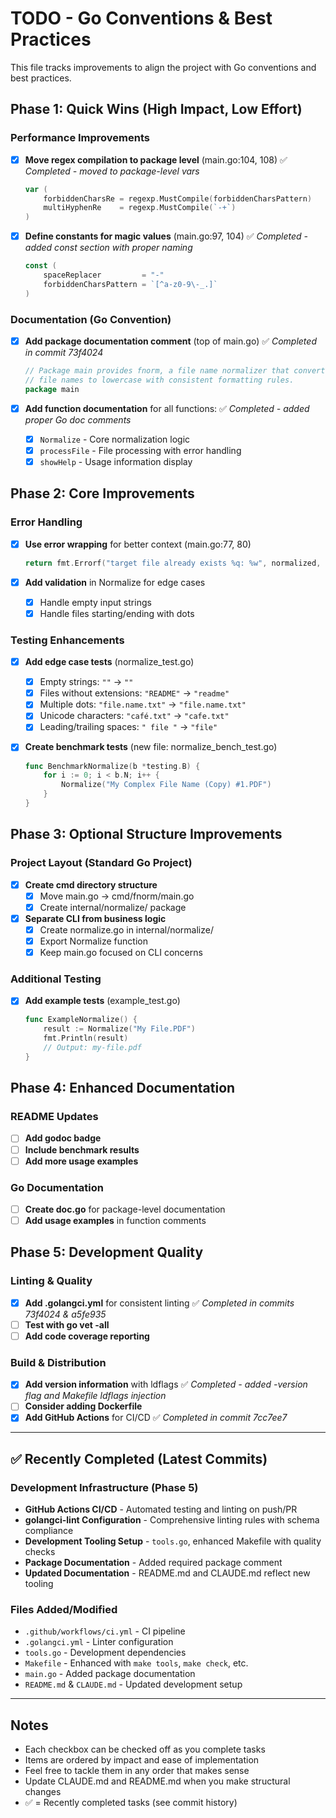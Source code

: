 # TODO - Go Conventions & Best Practices

This file tracks improvements to align the project with Go conventions and best practices.

## Phase 1: Quick Wins (High Impact, Low Effort)

### Performance Improvements

- [x] **Move regex compilation to package level** (main.go:104, 108) ✅ _Completed - moved to package-level vars_

  ```go
  var (
      forbiddenCharsRe = regexp.MustCompile(forbiddenCharsPattern)
      multiHyphenRe    = regexp.MustCompile(`-+`)
  )
  ```

- [x] **Define constants for magic values** (main.go:97, 104) ✅ _Completed - added const section with proper naming_

  ```go
  const (
      spaceReplacer         = "-"
      forbiddenCharsPattern = `[^a-z0-9\-_.]`
  )
  ```

### Documentation (Go Convention)

- [x] **Add package documentation comment** (top of main.go) ✅ _Completed in commit 73f4024_

  ```go
  // Package main provides fnorm, a file name normalizer that converts
  // file names to lowercase with consistent formatting rules.
  package main
  ```

- [x] **Add function documentation** for all functions: ✅ _Completed - added proper Go doc comments_
  - [x] `Normalize` - Core normalization logic
  - [x] `processFile` - File processing with error handling
  - [x] `showHelp` - Usage information display

## Phase 2: Core Improvements

### Error Handling

- [x] **Use error wrapping** for better context (main.go:77, 80)

  ```go
  return fmt.Errorf("target file already exists %q: %w", normalized, os.ErrExist)
  ```

- [x] **Add validation** in Normalize for edge cases
  - [x] Handle empty input strings
  - [x] Handle files starting/ending with dots

### Testing Enhancements

- [x] **Add edge case tests** (normalize_test.go)
  - [x] Empty strings: `""` → `""`
  - [x] Files without extensions: `"README"` → `"readme"`
  - [x] Multiple dots: `"file.name.txt"` → `"file.name.txt"`
  - [x] Unicode characters: `"café.txt"` → `"cafe.txt"`
  - [x] Leading/trailing spaces: `" file "` → `"file"`

- [x] **Create benchmark tests** (new file: normalize_bench_test.go)

  ```go
  func BenchmarkNormalize(b *testing.B) {
      for i := 0; i < b.N; i++ {
          Normalize("My Complex File Name (Copy) #1.PDF")
      }
  }
  ```

## Phase 3: Optional Structure Improvements

### Project Layout (Standard Go Project)

- [x] **Create cmd directory structure**
  - [x] Move main.go → cmd/fnorm/main.go
  - [x] Create internal/normalize/ package

- [x] **Separate CLI from business logic**
  - [x] Create normalize.go in internal/normalize/
  - [x] Export Normalize function
  - [x] Keep main.go focused on CLI concerns

### Additional Testing

- [x] **Add example tests** (example_test.go)

  ```go
  func ExampleNormalize() {
      result := Normalize("My File.PDF")
      fmt.Println(result)
      // Output: my-file.pdf
  }
  ```

## Phase 4: Enhanced Documentation

### README Updates

- [ ] **Add godoc badge**
- [ ] **Include benchmark results**
- [ ] **Add more usage examples**

### Go Documentation

- [ ] **Create doc.go** for package-level documentation
- [ ] **Add usage examples** in function comments

## Phase 5: Development Quality

### Linting & Quality

- [x] **Add .golangci.yml** for consistent linting ✅ _Completed in commits 73f4024 & a5fe935_
- [ ] **Test with go vet -all**
- [ ] **Add code coverage reporting**

### Build & Distribution

- [x] **Add version information** with ldflags ✅ _Completed - added -version flag and Makefile ldflags injection_
- [ ] **Consider adding Dockerfile**
- [x] **Add GitHub Actions** for CI/CD ✅ _Completed in commit 7cc7ee7_

---

## ✅ Recently Completed (Latest Commits)

### Development Infrastructure (Phase 5)

- **GitHub Actions CI/CD** - Automated testing and linting on push/PR
- **golangci-lint Configuration** - Comprehensive linting rules with schema compliance
- **Development Tooling Setup** - `tools.go`, enhanced Makefile with quality checks
- **Package Documentation** - Added required package comment
- **Updated Documentation** - README.md and CLAUDE.md reflect new tooling

### Files Added/Modified

- `.github/workflows/ci.yml` - CI pipeline
- `.golangci.yml` - Linter configuration
- `tools.go` - Development dependencies
- `Makefile` - Enhanced with `make tools`, `make check`, etc.
- `main.go` - Added package documentation
- `README.md` & `CLAUDE.md` - Updated development setup

---

## Notes

- Each checkbox can be checked off as you complete tasks
- Items are ordered by impact and ease of implementation
- Feel free to tackle them in any order that makes sense
- Update CLAUDE.md and README.md when you make structural changes
- ✅ = Recently completed tasks (see commit history)
